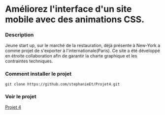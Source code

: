 # Améliorez l'interface d'un site mobile avec des animations CSS.

### Description

Jeune start up, sur le marché de la restauration, déjà présente à New-York a comme projet de s'exporter à l'internationale(Paris).
Ce site a été développé en étroite collaboration afin de garantir la charte graphique et les contraintes techniques.

### Comment installer le projet

```
git clone https://github.com/stephanieEt/Projet4.git
```

### Voir le projet

[Projet 4](https://stephanieet.github.io/Projet4/)